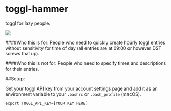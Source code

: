 # toggl-hammer
toggl for lazy people.

![](https://i.imgur.com/36RGSeW.png)

####Who this is for:
People who need to quickly create hourly toggl entries without sensitivity for time of day (all entries are at 09:00 or however DST screws that up).

####Who this is not for:
People who need to specify times and descriptions for their entries.

##Setup:

Get your toggl API key from your account settings page and add it as an environment variable to your `.bashrc` or `.bash_profile` (macOS).

    export TOGGL_API_KEY=[YOUR KEY HERE]
